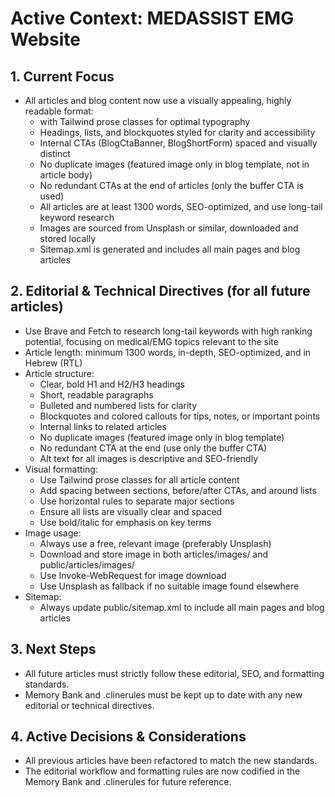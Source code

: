 # Active Context: MEDASSIST EMG Website

## 1. Current Focus
- All articles and blog content now use a visually appealing, highly readable format:
  - <article> with Tailwind prose classes for optimal typography
  - Headings, lists, and blockquotes styled for clarity and accessibility
  - Internal CTAs (BlogCtaBanner, BlogShortForm) spaced and visually distinct
  - No duplicate images (featured image only in blog template, not in article body)
  - No redundant CTAs at the end of articles (only the buffer CTA is used)
  - All articles are at least 1300 words, SEO-optimized, and use long-tail keyword research
  - Images are sourced from Unsplash or similar, downloaded and stored locally
  - Sitemap.xml is generated and includes all main pages and blog articles

## 2. Editorial & Technical Directives (for all future articles)
- Use Brave and Fetch to research long-tail keywords with high ranking potential, focusing on medical/EMG topics relevant to the site
- Article length: minimum 1300 words, in-depth, SEO-optimized, and in Hebrew (RTL)
- Article structure:
  - Clear, bold H1 and H2/H3 headings
  - Short, readable paragraphs
  - Bulleted and numbered lists for clarity
  - Blockquotes and colored callouts for tips, notes, or important points
  - Internal links to related articles
  - No duplicate images (featured image only in blog template)
  - No redundant CTA at the end (use only the buffer CTA)
  - Alt text for all images is descriptive and SEO-friendly
- Visual formatting:
  - Use Tailwind prose classes for all article content
  - Add spacing between sections, before/after CTAs, and around lists
  - Use horizontal rules to separate major sections
  - Ensure all lists are visually clear and spaced
  - Use bold/italic for emphasis on key terms
- Image usage:
  - Always use a free, relevant image (preferably Unsplash)
  - Download and store image in both articles/images/ and public/articles/images/
  - Use Invoke-WebRequest for image download
  - Use Unsplash as fallback if no suitable image found elsewhere
- Sitemap:
  - Always update public/sitemap.xml to include all main pages and blog articles

## 3. Next Steps
- All future articles must strictly follow these editorial, SEO, and formatting standards.
- Memory Bank and .clinerules must be kept up to date with any new editorial or technical directives.

## 4. Active Decisions & Considerations
- All previous articles have been refactored to match the new standards.
- The editorial workflow and formatting rules are now codified in the Memory Bank and .clinerules for future reference.
